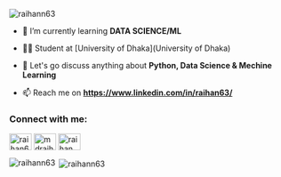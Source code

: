 <p align="left"> <img src="https://komarev.com/ghpvc/?username=raihann63&label=Profile%20views&color=0e75b6&style=flat" alt="raihann63" /> </p>

- 🌱 I’m currently learning **DATA SCIENCE/ML**

- 👨‍💻 Student at [University of Dhaka](University of Dhaka)

- 💬 Let's go discuss anything about **Python, Data Science & Mechine Learning**

- 📫 Reach me on **https://www.linkedin.com/in/raihan63/**

<h3 align="left">Connect with me:</h3>
<p align="left">
<a href="https://linkedin.com/in/raihan63" target="blank"><img align="center" src="https://raw.githubusercontent.com/rahuldkjain/github-profile-readme-generator/master/src/images/icons/Social/linked-in-alt.svg" alt="raihan63" height="30" width="40" /></a>
<a href="https://fb.com/mdraihanali.95" target="blank"><img align="center" src="https://raw.githubusercontent.com/rahuldkjain/github-profile-readme-generator/master/src/images/icons/Social/facebook.svg" alt="mdraihanali.95" height="30" width="40" /></a>
<a href="https://instagram.com/raihan_bin_rouf" target="blank"><img align="center" src="https://raw.githubusercontent.com/rahuldkjain/github-profile-readme-generator/master/src/images/icons/Social/instagram.svg" alt="raihan_bin_rouf" height="30" width="40" /></a>
</p>

<p><img align="left" src="https://github-readme-stats.vercel.app/api/top-langs?username=raihann63&show_icons=true&locale=en&layout=compact" alt="raihann63" /></p>

<p>&nbsp;<img align="center" src="https://github-readme-stats.vercel.app/api?username=raihann63&show_icons=true&locale=en" alt="raihann63" /></p>
